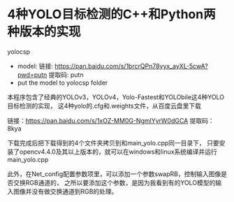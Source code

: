 # 4种YOLO目标检测的C++和Python两种版本的实现

yolocsp

* model: 链接: https://pan.baidu.com/s/1brcrQPn78yyx_ayXL-5cwA?pwd=putn 提取码: putn 
* put the model to yolocsp folder




本程序包含了经典的YOLOv3，YOLOv4，Yolo-Fastest和YOLObile这4种YOLO目标检测的实现，
这4种yolo的.cfg和.weights文件，从百度云盘里下载

链接：https://pan.baidu.com/s/1xOZ-MM0G-NgmlYyrW0dGCA 
提取码：8kya 

下载完成后把下载得到的4个文件夹拷贝到和main_yolo.cpp同一目录下，
只要安装了opencv4.4.0及其以上版本的，就可以在windows和linux系统编译并运行main_yolo.cpp

此外，在Net_config配置参数项里，可以添加一个参数swapRB，控制输入图像是否交换RGB通道的，
之所以要添加这个参数，是因为我看到有的YOLO模型的输入图像并没有做交换通道到RGB的处理。

